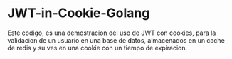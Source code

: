 # JWT-in-Cookie-Golang

Este codigo, es una demostracion del uso de JWT con cookies, para la validacion de un usuario en una base de datos, almacenados en un cache de redis y su ves en una cookie con un tiempo de expiracion.

